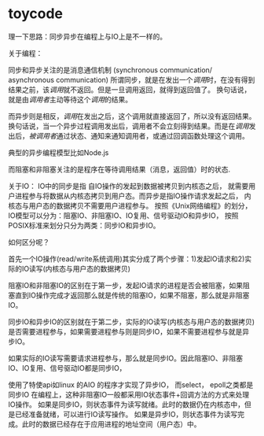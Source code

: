 # toycode


理一下思路：同步异步在编程上与IO上是不一样的。

关于编程：

同步和异步关注的是消息通信机制 (synchronous communication/ asynchronous communication)
所谓同步，就是在发出一个*调用*时，在没有得到结果之前，该*调用*就不返回。但是一旦调用返回，就得到返回值了。
换句话说，就是由*调用者*主动等待这个*调用*的结果。

而异步则是相反，*调用*在发出之后，这个调用就直接返回了，所以没有返回结果。换句话说，当一个异步过程调用发出后，调用者不会立刻得到结果。而是在*调用*发出后，*被调用者*通过状态、通知来通知调用者，或通过回调函数处理这个调用。

典型的异步编程模型比如Node.js

而阻塞和非阻塞关注的是程序在等待调用结果（消息，返回值）时的状态.



关于IO：
IO中的同步是指 自IO操作的发起到数据被拷贝到内核态之后， 就需要用户进程参与将数据从内核态拷贝到用户态。而异步是指IO操作请求发起之后， 内核态与用户态的数据拷贝不需要用户进程参与。
按照《Unix网络编程》的划分，IO模型可以分为：阻塞IO、非阻塞IO、IO复用、信号驱动IO和异步IO，
按照POSIX标准来划分只分为两类：同步IO和异步IO。

如何区分呢？

首先一个IO操作(read/write系统调用)其实分成了两个步骤：1)发起IO请求和2)实际的IO读写(内核态与用户态的数据拷贝)

阻塞IO和非阻塞IO的区别在于第一步，发起IO请求的进程是否会被阻塞，如果阻塞直到IO操作完成才返回那么就是传统的阻塞IO，如果不阻塞，那么就是非阻塞IO。

同步IO和异步IO的区别就在于第二步，实际的IO读写(内核态与用户态的数据拷贝)是否需要进程参与，如果需要进程参与则是同步IO，如果不需要进程参与就是异步IO。

如果实际的IO读写需要请求进程参与，那么就是同步IO。因此阻塞IO、非阻塞IO、IO复用、信号驱动IO都是同步IO，

使用了特使api如linux 的AIO 的程序才实现了异步IO， 而select， epoll之类都是同步IO
在编程上，这种非阻塞IO一般都采用IO状态事件+回调方法的方式来处理IO操作。
如果是同步IO，则状态事件为读写就绪。此时的数据仍在内核态中，但是已经准备就绪，可以进行IO读写操作。
如果是异步IO，则状态事件为读写完成。此时的数据已经存在于应用进程的地址空间（用户态）中。
